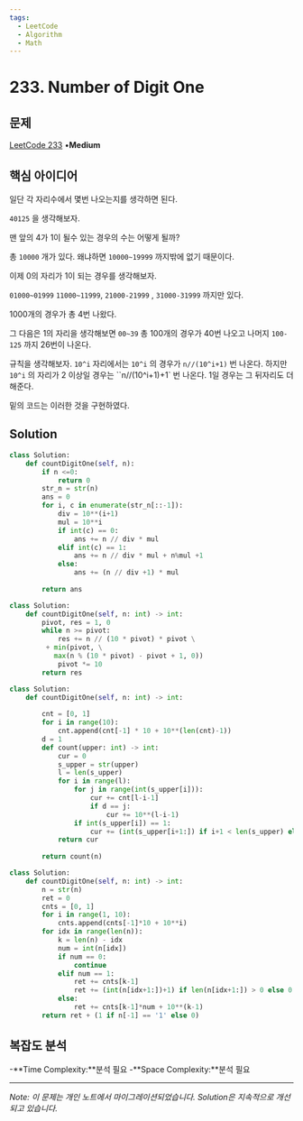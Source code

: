 ```yaml
---
tags:
  - LeetCode
  - Algorithm
  - Math
---
```


# 233. Number of Digit One

## 문제

[LeetCode 233](https://leetcode.com/problems/number-of-digit-one/) •**Medium**

## 핵심 아이디어

일단 각 자리수에서 몇번 나오는지를 생각하면 된다.

`40125` 을 생각해보자.

맨 앞의 4가 1이 될수 있는 경우의 수는 어떻게 될까?

총 `10000` 개가 있다. 왜냐하면 `10000~19999` 까지밖에 없기 때문이다.

이제 0의 자리가 1이 되는 경우를 생각해보자.

`01000~01999` `11000~11999`, `21000-21999` , `31000-31999` 까지만 있다.

1000개의 경우가 총 4번 나왔다.

그 다음은 1의 자리을 생각해보면 `00~39` 총 100개의 경우가 40번 나오고 나머지 `100-125` 까지 26번이 나온다.

규칙을 생각해보자. `10^i` 자리에서는 `10^i` 의 경우가 `n//(10^i+1)` 번 나온다. 하지만 `10^i` 의 자리가 2 이상일 경우는 ``n//(10^i+1)+1` 번 나온다. 1일 경우는 그 뒤자리도 더해준다.

밑의 코드는 이러한 것을 구현하였다.

## Solution

```python
class Solution:
    def countDigitOne(self, n):
        if n <=0:
            return 0
        str_n = str(n)
        ans = 0 
        for i, c in enumerate(str_n[::-1]):
            div = 10**(i+1)
            mul = 10**i
            if int(c) == 0:
                ans += n // div * mul
            elif int(c) == 1:
                ans += n // div * mul + n%mul +1
            else:
                ans += (n // div +1) * mul
        
        return ans
```

```python
class Solution:
    def countDigitOne(self, n: int) -> int:
        pivot, res = 1, 0
        while n >= pivot:
            res += n // (10 * pivot) * pivot \
         + min(pivot, \
           max(n % (10 * pivot) - pivot + 1, 0))
            pivot *= 10
        return res
```

```python
class Solution:
    def countDigitOne(self, n: int) -> int:
        
        cnt = [0, 1]
        for i in range(10):
            cnt.append(cnt[-1] * 10 + 10**(len(cnt)-1))
        d = 1
        def count(upper: int) -> int:
            cur = 0
            s_upper = str(upper)
            l = len(s_upper)
            for i in range(l):
                for j in range(int(s_upper[i])):
                    cur += cnt[l-i-1]
                    if d == j:
                        cur += 10**(l-i-1)
                if int(s_upper[i]) == 1:
                    cur += (int(s_upper[i+1:]) if i+1 < len(s_upper) else 0) + 1
            return cur
        
        return count(n)
```

```python
class Solution:
    def countDigitOne(self, n: int) -> int:
        n = str(n)
        ret = 0
        cnts = [0, 1]
        for i in range(1, 10):
            cnts.append(cnts[-1]*10 + 10**i)
        for idx in range(len(n)):
            k = len(n) - idx
            num = int(n[idx])
            if num == 0:
                continue
            elif num == 1:
                ret += cnts[k-1]
                ret += (int(n[idx+1:])+1) if len(n[idx+1:]) > 0 else 0
            else:
                ret += cnts[k-1]*num + 10**(k-1)
        return ret + (1 if n[-1] == '1' else 0)
```

## 복잡도 분석

-**Time Complexity:**분석 필요
-**Space Complexity:**분석 필요

---

*Note: 이 문제는 개인 노트에서 마이그레이션되었습니다. Solution은 지속적으로 개선되고 있습니다.*
